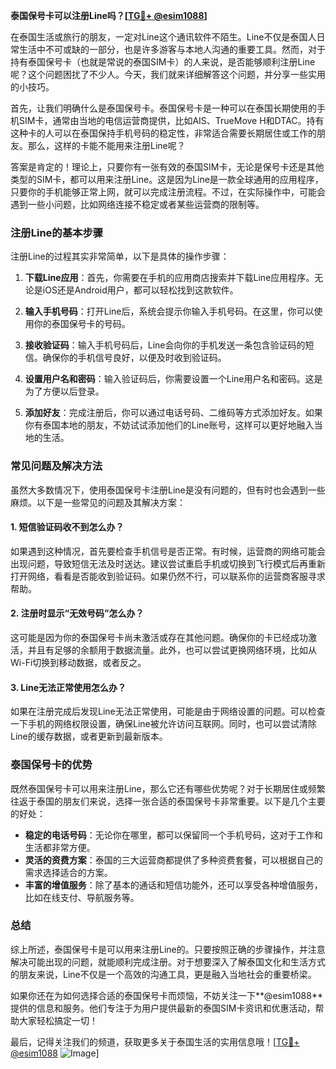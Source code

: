 **泰国保号卡可以注册Line吗？[[TG💪+ @esim1088](https://t.me/s/esim1088)]**

在泰国生活或旅行的朋友，一定对Line这个通讯软件不陌生。Line不仅是泰国人日常生活中不可或缺的一部分，也是许多游客与本地人沟通的重要工具。然而，对于持有泰国保号卡（也就是常说的泰国SIM卡）的人来说，是否能够顺利注册Line呢？这个问题困扰了不少人。今天，我们就来详细解答这个问题，并分享一些实用的小技巧。

首先，让我们明确什么是泰国保号卡。泰国保号卡是一种可以在泰国长期使用的手机SIM卡，通常由当地的电信运营商提供，比如AIS、TrueMove H和DTAC。持有这种卡的人可以在泰国保持手机号码的稳定性，非常适合需要长期居住或工作的朋友。那么，这样的卡能不能用来注册Line呢？

答案是肯定的！理论上，只要你有一张有效的泰国SIM卡，无论是保号卡还是其他类型的SIM卡，都可以用来注册Line。这是因为Line是一款全球通用的应用程序，只要你的手机能够正常上网，就可以完成注册流程。不过，在实际操作中，可能会遇到一些小问题，比如网络连接不稳定或者某些运营商的限制等。

### 注册Line的基本步骤

注册Line的过程其实非常简单，以下是具体的操作步骤：

1. **下载Line应用**：首先，你需要在手机的应用商店搜索并下载Line应用程序。无论是iOS还是Android用户，都可以轻松找到这款软件。

2. **输入手机号码**：打开Line后，系统会提示你输入手机号码。在这里，你可以使用你的泰国保号卡的号码。

3. **接收验证码**：输入手机号码后，Line会向你的手机发送一条包含验证码的短信。确保你的手机信号良好，以便及时收到验证码。

4. **设置用户名和密码**：输入验证码后，你需要设置一个Line用户名和密码。这是为了方便以后登录。

5. **添加好友**：完成注册后，你可以通过电话号码、二维码等方式添加好友。如果你有泰国本地的朋友，不妨试试添加他们的Line账号，这样可以更好地融入当地的生活。

### 常见问题及解决方法

虽然大多数情况下，使用泰国保号卡注册Line是没有问题的，但有时也会遇到一些麻烦。以下是一些常见的问题及其解决方案：

#### 1. 短信验证码收不到怎么办？
如果遇到这种情况，首先要检查手机信号是否正常。有时候，运营商的网络可能会出现问题，导致短信无法及时送达。建议尝试重启手机或切换到飞行模式后再重新打开网络，看看是否能收到验证码。如果仍然不行，可以联系你的运营商客服寻求帮助。

#### 2. 注册时显示“无效号码”怎么办？
这可能是因为你的泰国保号卡尚未激活或存在其他问题。确保你的卡已经成功激活，并且有足够的余额用于数据流量。此外，也可以尝试更换网络环境，比如从Wi-Fi切换到移动数据，或者反之。

#### 3. Line无法正常使用怎么办？
如果在注册完成后发现Line无法正常使用，可能是由于网络设置的问题。可以检查一下手机的网络权限设置，确保Line被允许访问互联网。同时，也可以尝试清除Line的缓存数据，或者更新到最新版本。

### 泰国保号卡的优势

既然泰国保号卡可以用来注册Line，那么它还有哪些优势呢？对于长期居住或频繁往返于泰国的朋友们来说，选择一张合适的泰国保号卡非常重要。以下是几个主要的好处：

- **稳定的电话号码**：无论你在哪里，都可以保留同一个手机号码，这对于工作和生活都非常方便。
- **灵活的资费方案**：泰国的三大运营商都提供了多种资费套餐，可以根据自己的需求选择适合的方案。
- **丰富的增值服务**：除了基本的通话和短信功能外，还可以享受各种增值服务，比如在线支付、导航服务等。

### 总结

综上所述，泰国保号卡是可以用来注册Line的。只要按照正确的步骤操作，并注意解决可能出现的问题，就能顺利完成注册。对于想要深入了解泰国文化和生活方式的朋友来说，Line不仅是一个高效的沟通工具，更是融入当地社会的重要桥梁。

如果你还在为如何选择合适的泰国保号卡而烦恼，不妨关注一下**@esim1088**提供的信息和服务。他们专注于为用户提供最新的泰国SIM卡资讯和优惠活动，帮助大家轻松搞定一切！

最后，记得关注我们的频道，获取更多关于泰国生活的实用信息哦！[[TG💪+ @esim1088](https://t.me/s/esim1088) ![Image](https://i.postimg.cc/4NQfJmqS/Snipaste-2025-05-13-00-14-12.png)]